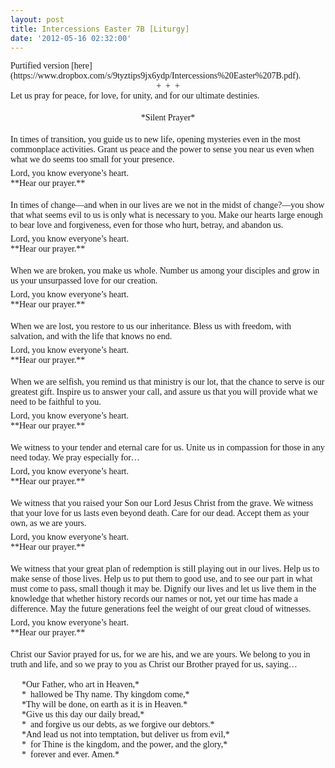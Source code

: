 ```yaml
---
layout: post
title: Intercessions Easter 7B [Liturgy]
date: '2012-05-16 02:32:00'
---
```



<div style="font: 14.0px Palatino; margin: 0.0px 0.0px 0.0px 0.0px;"><span style="letter-spacing: 0.0px;">Purtified version [here](https://www.dropbox.com/s/9tyztips9jx6ydp/Intercessions%20Easter%207B.pdf).</span></div><div style="font: 14.0px Palatino; margin: 0.0px 0.0px 0.0px 0.0px;"><span style="letter-spacing: 0.0px;">  
</span></div><div style="font: normal normal normal 14px/normal Palatino; margin-bottom: 0px; margin-left: 0px; margin-right: 0px; margin-top: 0px; text-align: center;"><span style="letter-spacing: 0.0px;">+  +  +</span></div><div style="font: 14.0px Palatino; margin: 0.0px 0.0px 0.0px 0.0px;"><span style="letter-spacing: 0.0px;">  
</span></div><div style="font: 14.0px Palatino; margin: 0.0px 0.0px 0.0px 0.0px;"><span style="letter-spacing: 0.0px;">Let us pray for peace, for love, for unity, and for our ultimate destinies.</span></div><div style="font: 14.0px Palatino; margin: 0.0px 0.0px 0.0px 0.0px; min-height: 19.0px;"><span style="letter-spacing: 0.0px;"></span></div><div style="font: 14.0px Palatino; margin: 0.0px 0.0px 0.0px 0.0px; text-align: center;"><span style="letter-spacing: 0.0px;">*Silent Prayer*</span></div><div style="font: 14.0px Palatino; margin: 0.0px 0.0px 0.0px 0.0px; min-height: 19.0px;"><span style="letter-spacing: 0.0px;"></span></div><div style="font: 14.0px Palatino; margin: 0.0px 0.0px 6.0px 0.0px;"><span style="letter-spacing: 0.0px;">In times of transition, you guide us to new life, opening mysteries even in the most commonplace activities. Grant us peace and the power to sense you near us even when what we do seems too small for your presence.</span></div><div style="font: 14.0px Palatino; margin: 0.0px 0.0px 0.0px 0.0px;"><span style="letter-spacing: 0.0px;">Lord, you know everyone’s heart.</span></div><div style="font: 14.0px Palatino; margin: 0.0px 0.0px 0.0px 0.0px;"><span style="letter-spacing: 0.0px;">**Hear our prayer.**</span></div><div style="font: 14.0px Palatino; margin: 0.0px 0.0px 0.0px 0.0px; min-height: 19.0px;"><span style="letter-spacing: 0.0px;"></span></div><div style="font: 14.0px Palatino; margin: 0.0px 0.0px 6.0px 0.0px;"><span style="letter-spacing: 0.0px;">In times of change—and when in our lives are we not in the midst of change?—you show that what seems evil to us is only what is necessary to you. Make our hearts large enough to bear love and forgiveness, even for those who hurt, betray, and abandon us.</span></div><div style="font: 14.0px Palatino; margin: 0.0px 0.0px 0.0px 0.0px;"><span style="letter-spacing: 0.0px;">Lord, you know everyone’s heart.</span></div><div style="font: 14.0px Palatino; margin: 0.0px 0.0px 0.0px 0.0px;"><span style="letter-spacing: 0.0px;">**Hear our prayer.**</span></div><div style="font: 14.0px Palatino; margin: 0.0px 0.0px 0.0px 0.0px; min-height: 19.0px;"><span style="letter-spacing: 0.0px;"></span></div><div style="font: 14.0px Palatino; margin: 0.0px 0.0px 6.0px 0.0px;"><span style="letter-spacing: 0.0px;">When we are broken, you make us whole. Number us among your disciples and grow in us your unsurpassed love for our creation.</span></div><div style="font: 14.0px Palatino; margin: 0.0px 0.0px 0.0px 0.0px;"><span style="letter-spacing: 0.0px;">Lord, you know everyone’s heart.</span></div><div style="font: 14.0px Palatino; margin: 0.0px 0.0px 0.0px 0.0px;"><span style="letter-spacing: 0.0px;">**Hear our prayer.**</span></div><div style="font: 14.0px Palatino; margin: 0.0px 0.0px 0.0px 0.0px; min-height: 19.0px;"><span style="letter-spacing: 0.0px;"></span></div><div style="font: 14.0px Palatino; margin: 0.0px 0.0px 6.0px 0.0px;"><span style="letter-spacing: 0.0px;">When we are lost, you restore to us our inheritance. Bless us with freedom, with salvation, and with the life that knows no end.</span></div><div style="font: 14.0px Palatino; margin: 0.0px 0.0px 0.0px 0.0px;"><span style="letter-spacing: 0.0px;">Lord, you know everyone’s heart.</span></div><div style="font: 14.0px Palatino; margin: 0.0px 0.0px 0.0px 0.0px;"><span style="letter-spacing: 0.0px;">**Hear our prayer.**</span></div><div style="font: 14.0px Palatino; margin: 0.0px 0.0px 0.0px 0.0px; min-height: 19.0px;"><span style="letter-spacing: 0.0px;"></span></div><div style="font: 14.0px Palatino; margin: 0.0px 0.0px 6.0px 0.0px;"><span style="letter-spacing: 0.0px;">When we are selfish, you remind us that ministry is our lot, that the chance to serve is our greatest gift. Inspire us to answer your call, and assure us that you will provide what we need to be faithful to you.</span></div><div style="font: 14.0px Palatino; margin: 0.0px 0.0px 0.0px 0.0px;"><span style="letter-spacing: 0.0px;">Lord, you know everyone’s heart.</span></div><div style="font: 14.0px Palatino; margin: 0.0px 0.0px 0.0px 0.0px;"><span style="letter-spacing: 0.0px;">**Hear our prayer.**</span></div><div style="font: 14.0px Palatino; margin: 0.0px 0.0px 0.0px 0.0px; min-height: 19.0px;"><span style="letter-spacing: 0.0px;"></span></div><div style="font: 14.0px Palatino; margin: 0.0px 0.0px 6.0px 0.0px;"><span style="letter-spacing: 0.0px;">We witness to your tender and eternal care for us. Unite us in compassion for those in any need today. We pray especially for…</span></div><div style="font: 14.0px Palatino; margin: 0.0px 0.0px 0.0px 0.0px;"><span style="letter-spacing: 0.0px;">Lord, you know everyone’s heart.</span></div><div style="font: 14.0px Palatino; margin: 0.0px 0.0px 0.0px 0.0px;"><span style="letter-spacing: 0.0px;">**Hear our prayer.**</span></div><div style="font: 14.0px Palatino; margin: 0.0px 0.0px 0.0px 0.0px; min-height: 19.0px;"><span style="letter-spacing: 0.0px;"></span></div><div style="font: 14.0px Palatino; margin: 0.0px 0.0px 6.0px 0.0px;"><span style="letter-spacing: 0.0px;">We witness that you raised your Son our Lord Jesus Christ from the grave. We witness that your love for us lasts even beyond death. Care for our dead. Accept them as your own, as we are yours.</span></div><div style="font: 14.0px Palatino; margin: 0.0px 0.0px 0.0px 0.0px;"><span style="letter-spacing: 0.0px;">Lord, you know everyone’s heart.</span></div><div style="font: 14.0px Palatino; margin: 0.0px 0.0px 0.0px 0.0px;"><span style="letter-spacing: 0.0px;">**Hear our prayer.**</span></div><div style="font: 14.0px Palatino; margin: 0.0px 0.0px 0.0px 0.0px; min-height: 19.0px;"><span style="letter-spacing: 0.0px;"></span></div><div style="font: 14.0px Palatino; margin: 0.0px 0.0px 6.0px 0.0px;"><span style="letter-spacing: 0.0px;">We witness that your great plan of redemption is still playing out in our lives. Help us to make sense of those lives. Help us to put them to good use, and to see our part in what must come to pass, small though it may be. Dignify our lives and let us live them in the knowledge that whether history records our names or not, yet our time has made a difference. May the future generations feel the weight of our great cloud of witnesses.</span></div><div style="font: 14.0px Palatino; margin: 0.0px 0.0px 0.0px 0.0px;"><span style="letter-spacing: 0.0px;">Lord, you know everyone’s heart.</span></div><div style="font: 14.0px Palatino; margin: 0.0px 0.0px 0.0px 0.0px;"><span style="letter-spacing: 0.0px;">**Hear our prayer.**</span></div><div style="font: 14.0px Palatino; margin: 0.0px 0.0px 0.0px 0.0px; min-height: 19.0px;"><span style="letter-spacing: 0.0px;"></span></div><div style="font: 14.0px Palatino; margin: 0.0px 0.0px 0.0px 0.0px;"><span style="letter-spacing: 0.0px;">Christ our Savior prayed for us, for we are his, and we are yours. We belong to you in truth and life, and so we pray to you as Christ our Brother prayed for us, saying…</span></div><div style="font: 12.0px Palatino; margin: 0.0px 0.0px 0.0px 0.0px; min-height: 16.0px;"><span style="letter-spacing: 0.0px;"></span></div><div style="font: 14.0px Palatino; margin: 0.0px 0.0px 0.0px 18.0px;"><span style="letter-spacing: 0.0px;">*Our Father, who art in Heaven,*</span></div><div style="font: 14.0px Palatino; margin: 0.0px 0.0px 0.0px 18.0px;"><span style="letter-spacing: 0.0px;">*  hallowed be Thy name. Thy kingdom come,*</span></div><div style="font: 14.0px Palatino; margin: 0.0px 0.0px 0.0px 18.0px;"><span style="letter-spacing: 0.0px;">*Thy will be done, on earth as it is in Heaven.*</span></div><div style="font: 14.0px Palatino; margin: 0.0px 0.0px 0.0px 18.0px;"><span style="letter-spacing: 0.0px;">*Give us this day our daily bread,*</span></div><div style="font: 14.0px Palatino; margin: 0.0px 0.0px 0.0px 18.0px;"><span style="letter-spacing: 0.0px;">*  and forgive us our debts, as we forgive our debtors.*</span></div><div style="font: 14.0px Palatino; margin: 0.0px 0.0px 0.0px 18.0px;"><span style="letter-spacing: 0.0px;">*And lead us not into temptation, but deliver us from evil,*</span></div><div style="font: 14.0px Palatino; margin: 0.0px 0.0px 0.0px 18.0px;"><span style="letter-spacing: 0.0px;">*  for Thine is the kingdom, and the power, and the glory,*</span></div><div style="font: 14.0px Palatino; margin: 0.0px 0.0px 6.0px 18.0px;"><span style="letter-spacing: 0.0px;">*  forever and ever. Amen.*</span></div>

